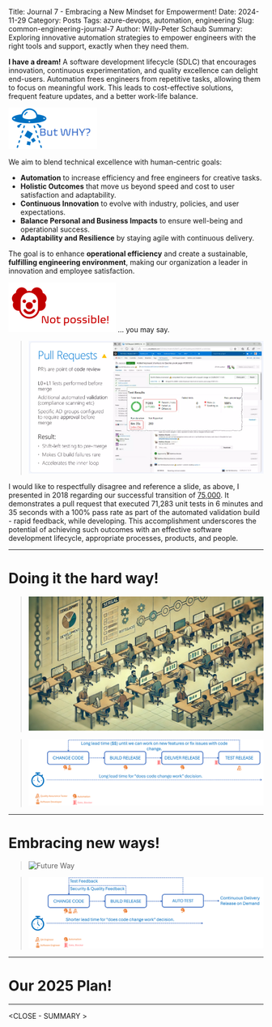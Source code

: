 Title: Journal 7 - Embracing a New Mindset for Empowerment!
Date: 2024-11-29
Category: Posts 
Tags: azure-devops, automation, engineering
Slug: common-engineering-journal-7
Author: Willy-Peter Schaub
Summary: Exploring innovative automation strategies to empower engineers with the right tools and support, exactly when they need them.

**I have a dream!** A software development lifecycle (SDLC) that encourages innovation, continuous experimentation, and quality excellence can delight end-users. Automation frees engineers from repetitive tasks, allowing them to focus on meaningful work. This leads to cost-effective solutions, frequent feature updates, and a better work-life balance.

![WHY](../images/common-engineering-journal-7-0.png) 

We aim to blend technical excellence with human-centric goals:

- **Automation** to increase efficiency and free engineers for creative tasks.
- **Holistic Outcomes** that move us beyond speed and cost to user satisfaction and adaptability.
- **Continuous Innovation** to evolve with industry, policies, and user expectations.
- **Balance Personal and Business Impacts** to ensure well-being and operational success.
- **Adaptability and Resilience** by staying agile with continuous delivery.

The goal is to enhance **operational efficiency** and create a sustainable, **fulfilling engineering environment**, making our organization a leader in innovation and employee satisfaction.

![IMPOSSIBLE](../images/common-engineering-journal-7-0b.png) ... you may say.

> ![Gem](../images/common-engineering-journal-7-3.png) 

I would like to respectfully disagree and reference a slide, as above, I presented in 2018 regarding our successful transition of [75,000]( https://www.slideshare.net/slideshow/moving-75000-microsofties-to-devops-with-visual-studio-team-services/98844997). It demonstrates a pull request that executed 71,283 unit tests in 6 minutes and 35 seconds with a 100% pass rate as part of the automated validation build - rapid feedback, while developing. This accomplishment underscores the potential of achieving such outcomes with an effective software development lifecycle, appropriate processes, products, and people.

---

# Doing it the hard way!

> ![Hard Way](../images/common-engineering-journal-7-1.png) 

<TBD>

> ![Hard Way Flow](../images/common-engineering-journal-7-4.png) 

<TBD>

---

# Embracing new ways!

> ![Future Way](../images/common-engineering-journal-7-2.png) 

<TBD>

> ![Future Way Flow](../images/common-engineering-journal-7-5.png) 

<TBD>

---

# Our 2025 Plan!

<TBD>

---

<CLOSE - SUMMARY >

